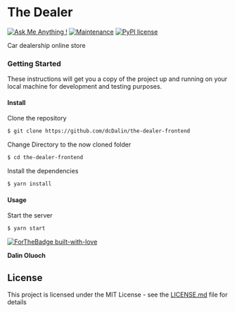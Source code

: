# The Dealer

[![Ask Me Anything !](https://img.shields.io/badge/Ask%20me-anything-1abc9c.svg)](https://github.com/dcDalin/the-dealer-frontend) [![Maintenance](https://img.shields.io/badge/Maintained%3F-yes-green.svg)](https://github.com/dcDalin/the-dealer-frontend/commits/master) [![PyPI license](https://img.shields.io/pypi/l/ansicolortags.svg)](https://github.com/dcDalin/the-dealer-frontend/blob/master/LICENSE)

Car dealership online store

### Getting Started

These instructions will get you a copy of the project up and running on your local machine for development and testing purposes.

#### Install

Clone the repository

```sh
$ git clone https://github.com/dcDalin/the-dealer-frontend
```

Change Directory to the now cloned folder

```sh
$ cd the-dealer-frontend
```

Install the dependencies

```sh
$ yarn install
```

#### Usage

Start the server

```sh
$ yarn start
```

[![ForTheBadge built-with-love](http://ForTheBadge.com/images/badges/built-with-love.svg)](https://GitHub.com/dcDalin/)

**Dalin Oluoch**

## License

This project is licensed under the MIT License - see the [LICENSE.md](https://github.com/dcDalin/the-dealer-frontend/blob/master/LICENSE) file for details
